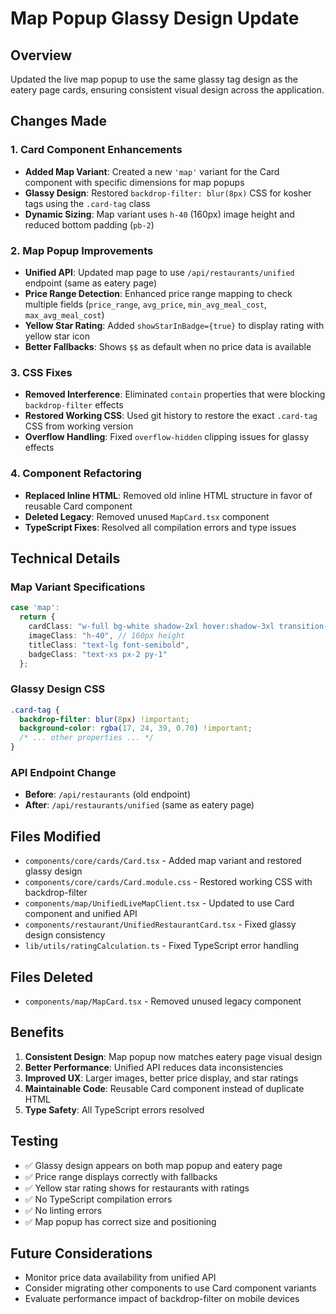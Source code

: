 # Map Popup Glassy Design Update

## Overview
Updated the live map popup to use the same glassy tag design as the eatery page cards, ensuring consistent visual design across the application.

## Changes Made

### 1. Card Component Enhancements
- **Added Map Variant**: Created a new `'map'` variant for the Card component with specific dimensions for map popups
- **Glassy Design**: Restored `backdrop-filter: blur(8px)` CSS for kosher tags using the `.card-tag` class
- **Dynamic Sizing**: Map variant uses `h-40` (160px) image height and reduced bottom padding (`pb-2`)

### 2. Map Popup Improvements
- **Unified API**: Updated map page to use `/api/restaurants/unified` endpoint (same as eatery page)
- **Price Range Detection**: Enhanced price range mapping to check multiple fields (`price_range`, `avg_price`, `min_avg_meal_cost`, `max_avg_meal_cost`)
- **Yellow Star Rating**: Added `showStarInBadge={true}` to display rating with yellow star icon
- **Better Fallbacks**: Shows `$$` as default when no price data is available

### 3. CSS Fixes
- **Removed Interference**: Eliminated `contain` properties that were blocking `backdrop-filter` effects
- **Restored Working CSS**: Used git history to restore the exact `.card-tag` CSS from working version
- **Overflow Handling**: Fixed `overflow-hidden` clipping issues for glassy effects

### 4. Component Refactoring
- **Replaced Inline HTML**: Removed old inline HTML structure in favor of reusable Card component
- **Deleted Legacy**: Removed unused `MapCard.tsx` component
- **TypeScript Fixes**: Resolved all compilation errors and type issues

## Technical Details

### Map Variant Specifications
```typescript
case 'map':
  return {
    cardClass: "w-full bg-white shadow-2xl hover:shadow-3xl transition-shadow rounded-2xl aspect-[3/2] max-w-sm h-56 border border-gray-200 overflow-hidden",
    imageClass: "h-40", // 160px height
    titleClass: "text-lg font-semibold",
    badgeClass: "text-xs px-2 py-1"
  };
```

### Glassy Design CSS
```css
.card-tag {
  backdrop-filter: blur(8px) !important;
  background-color: rgba(17, 24, 39, 0.70) !important;
  /* ... other properties ... */
}
```

### API Endpoint Change
- **Before**: `/api/restaurants` (old endpoint)
- **After**: `/api/restaurants/unified` (same as eatery page)

## Files Modified
- `components/core/cards/Card.tsx` - Added map variant and restored glassy design
- `components/core/cards/Card.module.css` - Restored working CSS with backdrop-filter
- `components/map/UnifiedLiveMapClient.tsx` - Updated to use Card component and unified API
- `components/restaurant/UnifiedRestaurantCard.tsx` - Fixed glassy design consistency
- `lib/utils/ratingCalculation.ts` - Fixed TypeScript error handling

## Files Deleted
- `components/map/MapCard.tsx` - Removed unused legacy component

## Benefits
1. **Consistent Design**: Map popup now matches eatery page visual design
2. **Better Performance**: Unified API reduces data inconsistencies
3. **Improved UX**: Larger images, better price display, and star ratings
4. **Maintainable Code**: Reusable Card component instead of duplicate HTML
5. **Type Safety**: All TypeScript errors resolved

## Testing
- ✅ Glassy design appears on both map popup and eatery page
- ✅ Price range displays correctly with fallbacks
- ✅ Yellow star rating shows for restaurants with ratings
- ✅ No TypeScript compilation errors
- ✅ No linting errors
- ✅ Map popup has correct size and positioning

## Future Considerations
- Monitor price data availability from unified API
- Consider migrating other components to use Card component variants
- Evaluate performance impact of backdrop-filter on mobile devices
